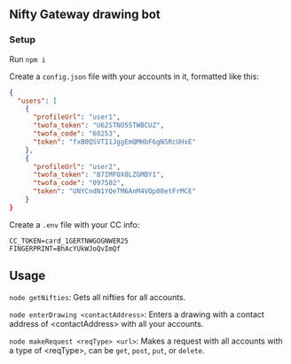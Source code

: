 ## Nifty Gateway drawing bot

### Setup

Run `npm i`

Create a `config.json` file with your accounts in it, formatted like this:

```json
{
  "users": [
    {
      "profileUrl": "user1",
      "twofa_token": "U62STNO55TWBCUZ",
      "twofa_code": "60253",
      "token": "fxB0QSVTI1JggEmQMHbF6gNSRcUHxE"
    },
    {
      "profileUrl": "user2",
      "twofa_token": "B7IMFOX8LZGMBY1",
      "twofa_code": "097502",
      "token": "UNYCndN1YQeTM6AnM4VOp08etFrMCE"
    }
}
```

Create a `.env` file with your CC info:

```env
CC_TOKEN=card_1GERTNWGOGNWER25
FINGERPRINT=BhAcYUkWJoQvImQf
```

## Usage

`node getNifties`: Gets all nifties for all accounts.

`node enterDrawing <contactAddress>`: Enters a drawing with a contact address of &lt;contactAddress&gt; with all your accounts.

`node makeRequest <reqType> <url>`: Makes a request with all accounts with a type of &lt;reqType&gt;, can be `get`, `post`, `put`, or `delete`.
